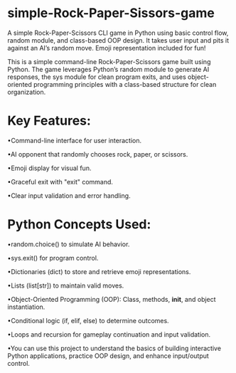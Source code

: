 # simple-Rock-Paper-Sissors-game
A simple Rock-Paper-Scissors CLI game in Python using basic control flow, random module, and class-based OOP design. It takes user input and pits it against an AI’s random move. Emoji representation included for fun!

This is a simple command-line Rock-Paper-Scissors game built using Python. The game leverages Python’s random module to generate AI responses, the sys module for clean program exits, and uses object-oriented programming principles with a class-based structure for clean organization.

# Key Features:

•Command-line interface for user interaction.

•AI opponent that randomly chooses rock, paper, or scissors.

•Emoji display for visual fun.

•Graceful exit with "exit" command.

•Clear input validation and error handling.

# Python Concepts Used:

•random.choice() to simulate AI behavior.

•sys.exit() for program control.

•Dictionaries (dict) to store and retrieve emoji representations.

•Lists (list[str]) to maintain valid moves.

•Object-Oriented Programming (OOP): Class, methods, __init__, and object instantiation.

•Conditional logic (if, elif, else) to determine outcomes.

•Loops and recursion for gameplay continuation and input validation.

•You can use this project to understand the basics of building interactive Python applications, practice OOP design, and enhance input/output control.
